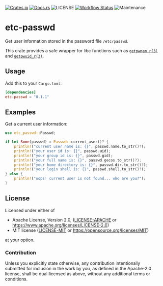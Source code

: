 [![Crates.io](https://img.shields.io/crates/v/etc-passwd.svg)](https://crates.io/crates/etc-passwd)
[![Docs.rs](https://docs.rs/etc-passwd/badge.svg)](https://docs.rs/etc-passwd)
![LICENSE](https://img.shields.io/crates/l/etc-passwd.svg)
[![Workflow Status](https://github.com/gifnksm/etc-passwd/workflows/CI/badge.svg)](https://github.com/gifnksm/etc-passwd/actions?query=workflow%3A%22CI%22)
![Maintenance](https://img.shields.io/badge/maintenance-passively--maintained-yellowgreen.svg)

# etc-passwd

Get user information stored in the password file `/etc/passwd`.

This crate provides a safe wrapper for libc functions such as [`getpwnam_r(3)`] and [`getpwuid_r(3)`].

## Usage

Add this to your `Cargo.toml`:

```toml
[dependencies]
etc-passwd = "0.1.1"
```

## Examples

Get a current user information:

```rust
use etc_passwd::Passwd;

if let Some(passwd) = Passwd::current_user()? {
    println!("current user name is: {}", passwd.name.to_str()?);
    println!("your user id is: {}", passwd.uid);
    println!("your group id is: {}", passwd.gid);
    println!("your full name is: {}", passwd.gecos.to_str()?);
    println!("your home directory is: {}", passwd.dir.to_str()?);
    println!("your login shell is: {}", passwd.shell.to_str()?);
} else {
    println!("oops! current user is not found... who are you?");
}
```

[`getpwnam_r(3)`]: https://man7.org/linux/man-pages/man3/getpwnam_r.3.html
[`getpwuid_r(3)`]: https://man7.org/linux/man-pages/man3/getpwuid_r.3.html

## License

Licensed under either of

* Apache License, Version 2.0, ([LICENSE-APACHE](LICENSE-APACHE) or <https://www.apache.org/licenses/LICENSE-2.0>)
* MIT license ([LICENSE-MIT](LICENSE-MIT) or <https://opensource.org/licenses/MIT>)

at your option.

### Contribution

Unless you explicitly state otherwise, any contribution intentionally
submitted for inclusion in the work by you, as defined in the Apache-2.0
license, shall be dual licensed as above, without any additional terms or
conditions.

